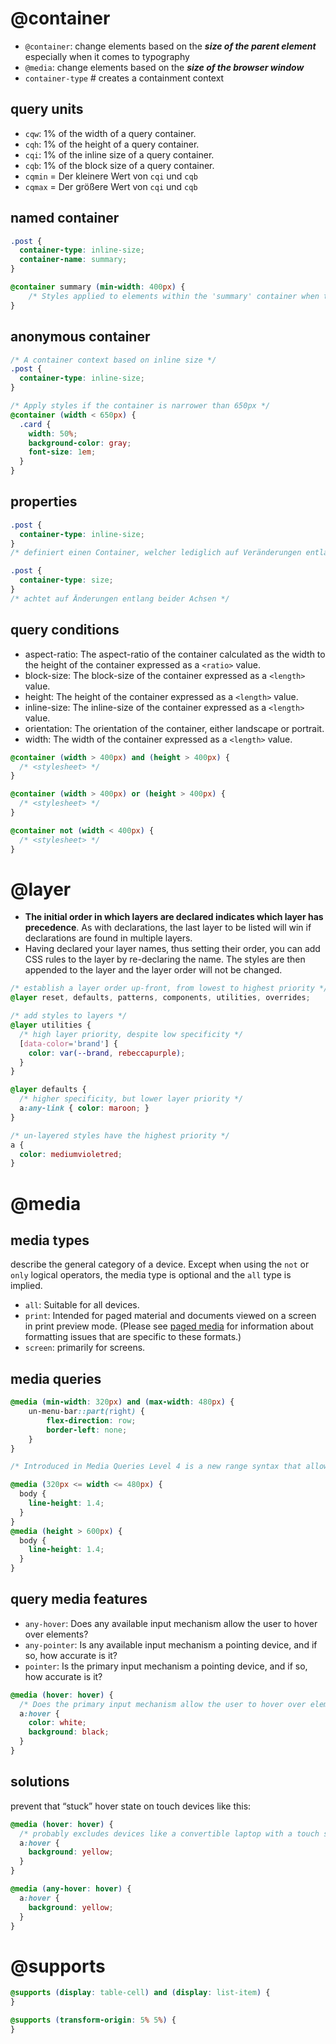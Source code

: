 # @container

* `@container`: change elements based on the ***size of the parent element***  
  especially when it comes to typography
* `@media`: change elements based on the ***size of the browser window***
* `container-type` # creates a containment context

## query units

- `cqw`: 1% of the width of a query container.
- `cqh`: 1% of the height of a query container.
- `cqi`: 1% of the inline size of a query container.
- `cqb`: 1% of the block size of a query container.
- `cqmin` = Der kleinere Wert von `cqi` und `cqb`
- `cqmax` = Der größere Wert von `cqi` und `cqb`

## named container

```css
.post {
  container-type: inline-size;
  container-name: summary;
}

@container summary (min-width: 400px) {
	/* Styles applied to elements within the 'summary' container when the container is over 400px wide  */
}
```

## anonymous container

```css
/* A container context based on inline size */
.post {
  container-type: inline-size;
}

/* Apply styles if the container is narrower than 650px */
@container (width < 650px) {
  .card {
    width: 50%;
    background-color: gray;
    font-size: 1em;
  }
}
```

## properties

```css
.post {
  container-type: inline-size;
}
/* definiert einen Container, welcher lediglich auf Veränderungen entlang der X- beziehungsweise nach logischem System der Inline-Achse achtet; informiert den Browser, dass der Container sich auf der Inline-Achse in der Größe verändern kann – also in unserem Beispiel in der Breite */

.post {
  container-type: size;
}
/* achtet auf Änderungen entlang beider Achsen */
```


## query conditions

- aspect-ratio: The aspect-ratio of the container calculated as the width to the height of the container expressed as a `<ratio>` value.
- block-size: The block-size of the container expressed as a `<length>` value.
- height: The height of the container expressed as a `<length>` value.
- inline-size: The inline-size of the container expressed as a `<length>` value.
- orientation: The orientation of the container, either landscape or portrait.
- width: The width of the container expressed as a `<length>` value.

```css
@container (width > 400px) and (height > 400px) {
  /* <stylesheet> */
}

@container (width > 400px) or (height > 400px) {
  /* <stylesheet> */
}

@container not (width < 400px) {
  /* <stylesheet> */
}
```

# @layer

* **The initial order in which layers are declared indicates which layer has precedence**. As with declarations, the last  layer to be listed will win if declarations are found in multiple layers.
* Having declared your layer names, thus setting their order, you can add CSS rules to the layer by re-declaring the name. The styles are then appended to the layer and the layer order will not be changed.

```css
/* establish a layer order up-front, from lowest to highest priority */
@layer reset, defaults, patterns, components, utilities, overrides;

/* add styles to layers */
@layer utilities {
  /* high layer priority, despite low specificity */
  [data-color='brand'] { 
    color: var(--brand, rebeccapurple);
  }
}

@layer defaults {
  /* higher specificity, but lower layer priority */
  a:any-link { color: maroon; }
}

/* un-layered styles have the highest priority */
a {
  color: mediumvioletred;
}
```

# @media

## media types

describe the general category of a device. Except when using the `not` or `only` logical operators, the media type is optional and the `all` type is implied.

- `all`: Suitable for all devices.  
- `print`: Intended for paged material and documents viewed on a screen in print preview mode. (Please see [paged media](https://developer.mozilla.org/en-US/docs/Web/CSS/CSS_paged_media) for information about formatting issues that are specific to these formats.)  
- `screen`:  primarily for screens.  

## media queries

```css
@media (min-width: 320px) and (max-width: 480px) {
    un-menu-bar::part(right) {
        flex-direction: row;
        border-left: none;   
    }
}

/* Introduced in Media Queries Level 4 is a new range syntax that allows for less verbose media queries when testing for any feature accepting a range: */

@media (320px <= width <= 480px) {
  body {
    line-height: 1.4;
  }
}
@media (height > 600px) {
  body {
    line-height: 1.4;
  }
}
```

## query media features

* `any-hover`: Does any available input mechanism allow the user to hover over elements? 
* `any-pointer`: Is any available input mechanism a pointing device, and if so, how accurate is it?
* `pointer`: Is the primary input mechanism a pointing device, and if so, how accurate is it?

```css
@media (hover: hover) {
  /* Does the primary input mechanism allow the user to hover over elements? */
  a:hover {
    color: white;
    background: black;
  }
}
```

## solutions

prevent that “stuck” hover state on touch devices like this:

```css
@media (hover: hover) {
  /* probably excludes devices like a convertible laptop with a touch screen that has a mouse connected */
  a:hover {
    background: yellow;
  }
}
```

```css
@media (any-hover: hover) {
  a:hover {
    background: yellow;
  }
}
```

# @supports

```css
@supports (display: table-cell) and (display: list-item) {
}

@supports (transform-origin: 5% 5%) {
}

```

